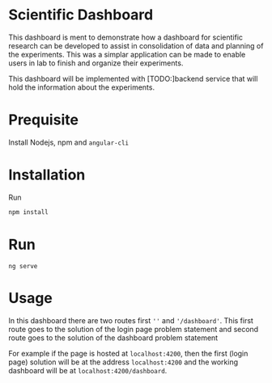 # Scientific Dashboard 

This dashboard is ment to demonstrate how a dashboard for scientific research can be developed to assist in consolidation of data and planning of the 
experiments. This was a simplar application can be made to enable users in lab to finish and organize their experiments.

This dashboard will be implemented with [TODO:]backend service that will hold the information about the experiments.

# Prequisite 

Install Nodejs, npm and `angular-cli` 

# Installation

Run 
```bash
npm install
```

# Run

```
ng serve  
```

# Usage 

In this dashboard there are two routes first `''` and `'/dashboard'`. This first route goes to the solution of the login page problem statement and second route goes to the solution of the dashboard problem statement

For example if the page is hosted at `localhost:4200`, then the first (login page) solution will be at the address `localhost:4200` and the working dashboard will be at `localhost:4200/dashboard`.

